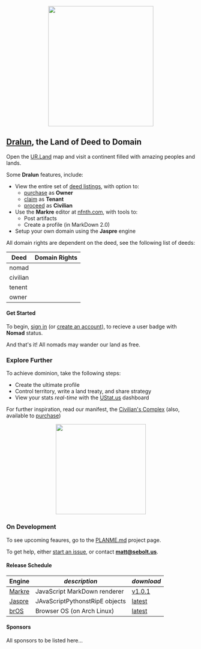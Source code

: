 
<p align="center"><img src="https://github.com/nfnth/res/raw/main/site/bird.png" width="280" height="320" /></p>
  
## [Dralun](https://dralun.com), the Land of Deed to Domain

Open the [UR.Land](https://ur.land) map and visit a continent filled with amazing peoples and lands. 

Some **Dralun** features, include:

- View the entire set of [deed listings](https://github.com/nfnth/nfnth/blob/master/doc/DEED.md), with option to:
  - [purchase]() as **Owner**
  - [claim]() as **Tenant**
  - [proceed]() as **Civilian**
- Use the **Markre** editor at [nfnth.com](https://nfnth.com), with tools to: 
  - Post artifacts
  - Create a profile (in MarkDown 2.0)
- Setup your own domain using the **Jaspre** engine

All domain rights are dependent on the deed, see the following list of deeds:

|**Deed**|**Domain Rights**|
|-|-|
|nomad||
|civilian||
|tenent||
|owner||

#### Get Started

To begin, [sign in]() (or [create an account]()), to recieve a user badge with **Nomad** status.
 
And that's it! All nomads may wander our land as free.

### Explore Further

To achieve dominion, take the following steps:

- Create the ultimate profile
- Control territory, write a land treaty, and share strategy
- View your stats *real-time* with the [UStat.us](https://ustat.us) dashboard
 
For further inspiration, read our manifest, the [Civilian's Complex](https://github.com/nfnth/nfnth/blob/master/doc/CC.md) (also, available to [purchase]())

<p align="center"><img src="https://github.com/nfnth/res/raw/main/site/fox.png" width="240" height="240" /></p>

### On Development

To see upcoming feaures, go to the [PLANME.md](https://github.com/users/nfnth/projects/3) project page.

To get help, either [start an issue](https://github.com/nfnth/nfnth/issues), or contact **matt@sebolt.us**.

#### Release Schedule

|**Engine**|*description*|*download*|
|-|-|-|
|[Markre](https://github.com/nfnth/nfnth/blob/master/doc/MATTDOWN.md)|JavaScript MarkDown renderer|[v1.0.1]()|
|[Jaspre]()|JAvaScriptPythonstRipE objects|[latest]()|
|[brOS](https://github.com/nfnth/nfnth/blob/master/doc/BROS.md)|Browser OS (on Arch Linux)|[latest]()|

#### Sponsors

All sponsors to be listed here...
